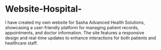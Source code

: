 # Website-Hospital-
I have created my own website for Sasha Advanced Health Solutions, showcasing a user-friendly platform for managing patient records, appointments, and doctor information. The site features a responsive design and real-time updates to enhance interactions for both patients and healthcare staff.
